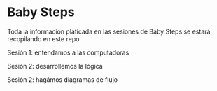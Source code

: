 Baby Steps
==========
Toda la información platicada en las sesiones de Baby Steps se estará recopilando en este repo.

Sesión 1: entendamos a las computadoras

Sesión 2: desarrollemos la lógica

Sesión 2: hagámos diagramas de flujo

